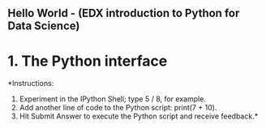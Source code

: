 ## Hello World - (EDX introduction to Python for Data Science)
# 1. The Python interface
*Instructions:
1. Experiment in the IPython Shell; type 5 / 8, for example.
2. Add another line of code to the Python script: print(7 + 10).
3. Hit Submit Answer to execute the Python script and receive feedback.*
